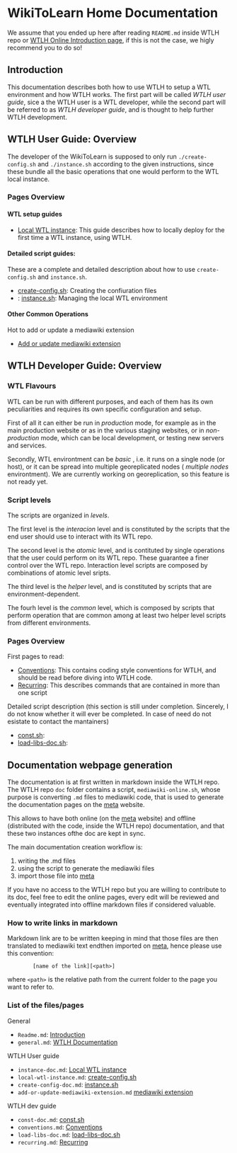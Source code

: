  WikiToLearn Home Documentation
===============================

We assume that you ended up here after reading
`README.md` inside WTLH repo or [WTLH Online Introduction page][WTLH-Online-Intro], if this is not the case, we higly
recommend you to do so!

Introduction
-------------

This documentation describes both how to use WTLH to setup a WTL environment
and how WTLH works. The first part will be called *WTLH user guide*,
sice a the WTLH user is a WTL developer, while the second part will be referred to as *WTLH developer guide*, and is thought to help further WTLH development.

WTLH User Guide: Overview
-------------------------

The developer of the WikiToLearn is supposed to only run `./create-config.sh`
and `./instance.sh` according to the given instructions, since these
bundle all the basic operations that one would perform to the WTL local instance.

### Pages Overview

#### WTL setup guides

* [Local WTL instance](//Local_WikiToLearn_Instance): This guide describes how to locally deploy for the first time a WTL instance, using WTLH.

#### Detailed script guides:
These are a complete and detailed description about how to use `create-config.sh` and `instance.sh`.

* [create-config.sh](//Create_Config_Doc): Creating the confiuration files
* : [instance.sh](//Instance_Doc): Managing the local WTL environment

#### Other Common Operations

Hot to add or update a mediawiki extension

* [Add or update mediawiki extension](//Add_Update_Mediawiki_Extension)

WTLH Developer Guide: Overview
------------------------------

### WTL Flavours

WTL can be run with different purposes, and each of them has its own
peculiarities and requires its own specific configuration and setup.

First of all it can either be run in
*production* mode, for example as in the main production website or as in
the various staging websites, or in *non-production* mode, which can be local
development, or testing new servers and services.

Secondly, WTL environtment can be *basic* , i.e. it runs on a single node (or
host), or it can be spread into multiple georeplicated nodes ( *multiple nodes*
environtment).
We are currently working on georeplication, so this feature is not ready yet.

### Script levels

The scripts are organized in *levels*.

The first level is the *interacion* level
and is constituted by the scripts that the end user should use to interact with
its WTL repo.

The second level is the *atomic* level, and is contituted by single operations
that the user could perform on its WTL repo. These guarantee a finer control
over the WTL repo. Interaction level scripts are composed by combinations of
atomic level sripts.

The third level is the *helper* level, and is constituted by scripts that
are environment-dependent.

The fourh level is the *common* level, which is composed by scripts that
perform operation that are common among at least two helper level scripts from
different environments.

### Pages Overview

First pages to read:

* [Conventions](//Conventions): This contains coding style conventions for WTLH, and should be read before diving into WTLH code.
* [Recurring](//Recurring): This describes commands that are contained in more than one script

Detailed script description (this section is still under completion.
Sincerely, I do not know whether it will ever be completed. In case of need do
not esistate to contact the mantainers)

* [const.sh](//Const_Doc):
* [load-libs-doc.sh](//Load_Libs_Doc):

Documentation webpage generation
--------------------------------

The documentation is at first written in markdown inside the WTLH repo.
The WTLH repo `doc` folder contains a script, `mediawiki-online.sh`, whose
purpose is converting `.md` files to mediawiki code, that is used to generate
the documentation pages on the [meta][meta] website.

This allows to have both online (on the [meta][meta] website) and offline (distributed with the code, inside the WTLH repo) documentation, and that these two instances ofthe doc are kept in sync.

The main documentation creation workflow is:

1. writing the .md files
2. using the script to generate the mediawiki files
3. import those file into [meta][meta]

If you have no access to the WTLH repo but you are willing to contribute to its doc, feel free to edit the online pages, every edit will be reviewed and eventually integrated into offline markdown files if considered valuable.

### How to write links in markdown

Markdown link are to be written keeping in mind that those files are then translated to mediawiki text endthen imported on [meta][meta], hence please use this convention:

```
        [name of the link][<path>]
```

where `<path>` is the relative path from the current folder to the page you want to refer to.

### List of the files/pages

General

* `Readme.md`: [Introduction][WTLH-Online-Intro]
* `general.md`: [WTLH Documentation][WTLH-Doc]

WTLH User guide

* `instance-doc.md`: [Local WTL instance][Local-WTL-instance]
* `local-wtl-instance.md`: [create-config.sh][create-config]
* `create-config-doc.md`: [instance.sh][instance]
* `add-or-update-mediawiki-extension.md` [mediawiki extension][mw-extension]

WTLH dev guide

* `const-doc.md`: [const.sh][const]
* `conventions.md`: [Conventions][conventions]
* `load-libs-doc.md`: [load-libs-doc.sh][load-libs-doc]
* `recurring.md`: [Recurring][recurring]

[WTLH-Online-Intro]: http://meta.wikitolearn.org/WikiToLearn_Home
[WTLH-Doc]: http://meta.wikitolearn.org/WikiToLearn_Home/WikitoLearn_Home_Documentation

[Local-WTL-instance]: http://meta.wikitolearn.org/WikiToLearn_Home/WikitoLearn_Home_Documentation/Local_WikiToLearn_Instance
[create-config]: http://meta.wikitolearn.org/WikiToLearn_Home/WikitoLearn_Home_Documentation/Create_Config_Doc
[instance]: http://meta.wikitolearn.org/WikiToLearn_Home/WikitoLearn_Home_Documentation/Instance_Doc
[mw-extension]: http://meta.wikitolearn.org/WikiToLearn_Home/WikitoLearn_Home_Documentation/Add_Update_Mediawiki_Extension

[conventions]: http://meta.wikitolearn.org/WikiToLearn_Home/WikitoLearn_Home_Documentation/Conventions
[recurring]: http://meta.wikitolearn.org/WikiToLearn_Home/WikitoLearn_Home_Documentation/Recurring
[const]: http://meta.wikitolearn.org/WikiToLearn_Home/WikitoLearn_Home_Documentation/Const_Doc
[load-libs-doc]: http://meta.wikitolearn.org/WikiToLearn_Home/WikitoLearn_Home_Documentation/Load_Libs_Doc


[meta]: https://meta.wikitolearn.org

